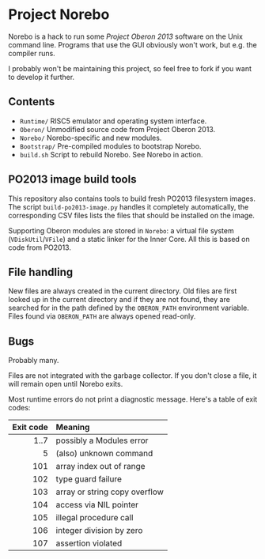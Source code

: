 # Project Norebo

Norebo is a hack to run some _Project Oberon 2013_ software on the
Unix command line. Programs that use the GUI obviously won't work, but
e.g. the compiler runs.

I probably won't be maintaining this project, so feel free to fork
if you want to develop it further.

## Contents

* `Runtime/` RISC5 emulator and operating system interface.
* `Oberon/` Unmodified source code from Project Oberon 2013.
* `Norebo/` Norebo-specific and new modules.
* `Bootstrap/` Pre-compiled modules to bootstrap Norebo.
* `build.sh` Script to rebuild Norebo. See Norebo in action.

## PO2013 image build tools

This repository also contains tools to build fresh PO2013 filesystem
images. The script `build-po2013-image.py` handles it completely
automatically, the corresponding CSV files lists the files that should
be installed on the image.

Supporting Oberon modules are stored in `Norebo`: a virtual file
system (`VDiskUtil`/`VFile`) and a static linker for the Inner Core.
All this is based on code from PO2013.

## File handling

New files are always created in the current directory. Old files are
first looked up in the current directory and if they are not found,
they are searched for in the path defined by the `OBERON_PATH`
environment variable. Files found via `OBERON_PATH` are always opened
read-only.

## Bugs

Probably many.

Files are not integrated with the garbage collector. If you don't
close a file, it will remain open until Norebo exits.

Most runtime errors do not print a diagnostic message. Here's a table
of exit codes:

 Exit code | Meaning
----------:|:------------------------------
      1..7 | possibly a Modules error
         5 | (also) unknown command
       101 | array index out of range
       102 | type guard failure
       103 | array or string copy overflow
       104 | access via NIL pointer
       105 | illegal procedure call
       106 | integer division by zero
       107 | assertion violated
